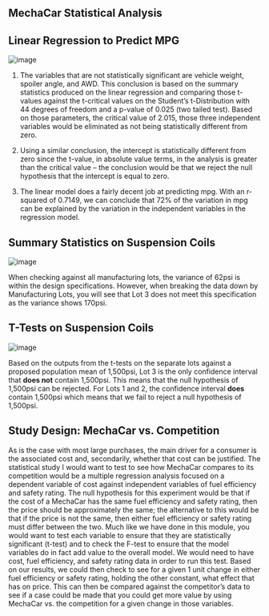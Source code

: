 MechaCar Statistical Analysis
-----------------------------

Linear Regression to Predict MPG
--------------------------------

![image](https://user-images.githubusercontent.com/82548977/127258791-ea6eb886-5d78-4758-81dd-c7ba4cc9b1e0.png)

1. The variables that are not statistically significant are vehicle weight, spoiler angle, and AWD. This conclusion is based on the summary statistics produced on the linear regression and comparing those t-values against the t-critical values on the Student’s t-Distribution with 44 degrees of freedom and a p-value of 0.025 (two tailed test). Based on those parameters, the critical value of 2.015, those three independent variables would be eliminated as not being statistically different from zero. 

2. Using a similar conclusion, the intercept is statistically different from zero since the t-value, in absolute value terms, in the analysis is greater than the critical value – the conclusion would be that we reject the null hypothesis that the intercept is equal to zero.

3. The linear model does a fairly decent job at predicting mpg. With an r-squared of 0.7149, we can conclude that 72% of the variation in mpg can be explained by the variation in the independent variables in the regression model. 

Summary Statistics on Suspension Coils
--------------------------------------

![image](https://user-images.githubusercontent.com/82548977/127258965-957d6f31-7e77-4c16-b545-4b557517bf3f.png)

When checking against all manufacturing lots, the variance of 62psi is within the design specifications. However, when breaking the data down by Manufacturing Lots, you will see that Lot 3 does not meet this specification as the variance shows 170psi. 

T-Tests on Suspension Coils
---------------------------

![image](https://user-images.githubusercontent.com/82548977/127259553-e3b2d82b-e51e-47ee-bb0b-9c72cadbf038.png)

Based on the outputs from the t-tests on the separate lots against a proposed population mean of 1,500psi, Lot 3 is the only confidence interval that **does not** contain 1,500psi. This means that the null hypothesis of 1,500psi can be rejected. For Lots 1 and 2, the confidence interval **does** contain 1,500psi which means that we fail to reject a null hypothesis of 1,500psi. 

Study Design: MechaCar vs. Competition
--------------------------------------
As is the case with most large purchases, the main driver for a consumer is the associated cost and, secondarily, whether that cost can be justified. The statistical study I would want to test to see how MechaCar compares to its competition would be a multiple regression analysis focused on a dependent variable of cost against independent variables of fuel efficiency and safety rating. The null hypothesis for this experiment would be that if the cost of a MechaCar has the same fuel efficiency and safety rating, then the price should be approximately the same; the alternative to this would be that if the price is not the same, then either fuel efficiency or safety rating must differ between the two. Much like we have done in this module, you would want to test each variable to ensure that they are statistically significant (t-test) and to check the F-test to ensure that the model variables do in fact add value to the overall model. We would need to have cost, fuel efficiency, and safety rating data in order to run this test. Based on our results, we could then check to see for a given 1 unit change in either fuel efficiency or safety rating, holding the other constant, what effect that has on price. This can then be compared against the competitor’s data to see if a case could be made that you could get more value by using MechaCar vs. the competition for a given change in those variables. 
